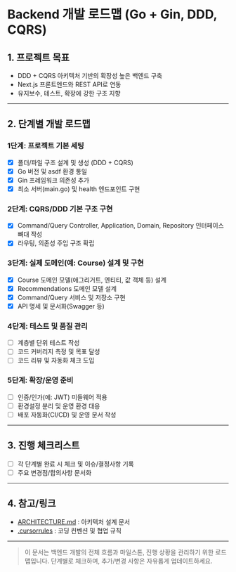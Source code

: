 # Backend 개발 로드맵 (Go + Gin, DDD, CQRS)

## 1. 프로젝트 목표
- DDD + CQRS 아키텍처 기반의 확장성 높은 백엔드 구축
- Next.js 프론트엔드와 REST API로 연동
- 유지보수, 테스트, 확장에 강한 구조 지향

---

## 2. 단계별 개발 로드맵

### 1단계: 프로젝트 기본 세팅
- [x] 폴더/파일 구조 설계 및 생성 (DDD + CQRS)
- [x] Go 버전 및 asdf 환경 통일
- [x] Gin 프레임워크 의존성 추가
- [x] 최소 서버(main.go) 및 health 엔드포인트 구현

### 2단계: CQRS/DDD 기본 구조 구현
- [x] Command/Query Controller, Application, Domain, Repository 인터페이스 뼈대 작성
- [x] 라우팅, 의존성 주입 구조 확립

### 3단계: 실제 도메인(예: Course) 설계 및 구현
- [x] Course 도메인 모델(애그리거트, 엔티티, 값 객체 등) 설계
- [x] Recommendations 도메인 모델 설계
- [x] Command/Query 서비스 및 저장소 구현
- [x] API 명세 및 문서화(Swagger 등)

### 4단계: 테스트 및 품질 관리
- [ ] 계층별 단위 테스트 작성
- [ ] 코드 커버리지 측정 및 목표 달성
- [ ] 코드 리뷰 및 자동화 체크 도입

### 5단계: 확장/운영 준비
- [ ] 인증/인가(예: JWT) 미들웨어 적용
- [ ] 환경설정 분리 및 운영 환경 대응
- [ ] 배포 자동화(CI/CD) 및 운영 문서 작성

---

## 3. 진행 체크리스트
- [ ] 각 단계별 완료 시 체크 및 이슈/결정사항 기록
- [ ] 주요 변경점/합의사항 문서화

---

## 4. 참고/링크
- [ARCHITECTURE.md](./ARCHITECTURE.md) : 아키텍처 설계 문서
- [.cursorrules](../.cursorrules) : 코딩 컨벤션 및 협업 규칙

---

> 이 문서는 백엔드 개발의 전체 흐름과 마일스톤, 진행 상황을 관리하기 위한 로드맵입니다. 단계별로 체크하며, 추가/변경 사항은 자유롭게 업데이트하세요. 